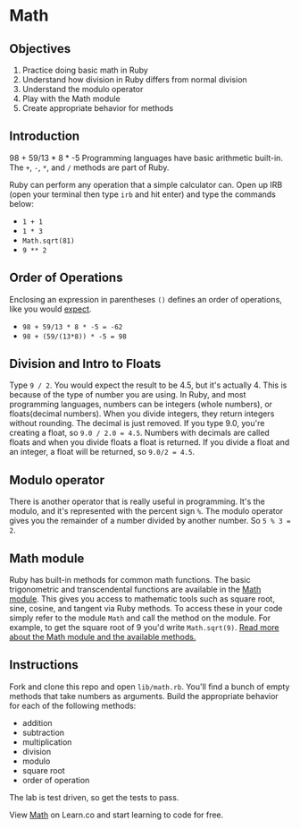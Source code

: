 # Math

## Objectives

1. Practice doing basic math in Ruby
2. Understand how division in Ruby differs from normal division
3. Understand the modulo operator
4. Play with the Math module
5. Create appropriate behavior for methods

## Introduction
98 + 59/13 * 8 * -5
Programming languages have basic arithmetic built-in. The `+`, `-`, `*`, and `/` methods are part of Ruby.

Ruby can perform any operation that a simple calculator can. Open up IRB (open your terminal then type `irb` and hit enter) and type the commands below:

* `1 + 1`
* `1 * 3`
* `Math.sqrt(81)`
* `9 ** 2`

## Order of Operations

Enclosing an expression in parentheses `()` defines an order of operations, like you would [expect](http://en.wikipedia.org/wiki/Order_of_operations).

* `98 + 59/13 * 8 * -5 = -62`
* `98 + (59/(13*8)) * -5 = 98`

## Division and Intro to Floats

Type `9 / 2`. You would expect the result to be 4.5, but it's actually 4. This is because of the type of number you are using. In Ruby, and most programming languages, numbers can be integers (whole numbers), or floats(decimal numbers). When you divide  integers, they return integers without rounding. The decimal is just removed. If you type 9.0, you're creating a float, so  `9.0 / 2.0 = 4.5`. Numbers with decimals are called floats and when you divide floats a float is returned. If you divide a float and an integer, a float will be returned, so `9.0/2 = 4.5`.

## Modulo operator

There is another operator that is really useful in programming. It's the modulo, and it's represented with the percent sign `%`. The modulo operator gives you the remainder of a number divided by another number. So `5 % 3 = 2`.

## Math module

Ruby has built-in methods for common math functions. The basic trigonometric and transcendental functions are available in the [Math module](http://ruby-doc.org/core-2.2.0/Math.html). This gives you access to mathematic tools such as square root, sine, cosine, and tangent via Ruby methods. To access these in your code simply refer to the module `Math` and call the method on the module. For example, to get the square root of 9 you'd write `Math.sqrt(9)`. [Read more about the Math module and the available methods.](http://ruby-doc.org/core-2.2.0/Math.html)

## Instructions

Fork and clone this repo and open `lib/math.rb`. You'll find a bunch of empty methods that take numbers as arguments. Build the appropriate behavior for each of the following methods:
- addition
- subtraction
- multiplication
- division
- modulo
- square root
- order of operation

The lab is test driven, so get the tests to pass.

<p data-visibility='hidden'>View <a href='https://learn.co/lessons/simple-math' title='Math'>Math</a> on Learn.co and start learning to code for free.</p>
